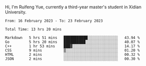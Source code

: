 Hi, I'm Ruifeng Yue, currently a third-year master's student in Xidian University.

<!--
**yrf105/yrf105** is a ✨ _special_ ✨ repository because its `README.md` (this file) appears on your GitHub profile.

Here are some ideas to get you started:

- 🔭 I’m currently working on ...
- 🌱 I’m currently learning ...
- 👯 I’m looking to collaborate on ...
- 🤔 I’m looking for help with ...
- 💬 Ask me about ...
- 📫 How to reach me: ...
- 😄 Pronouns: ...
- ⚡ Fun fact: ...
-->

<!--START_SECTION:waka-->

```text
From: 16 February 2023 - To: 23 February 2023

Total Time: 13 hrs 20 mins

Markdown   5 hrs 51 mins   ███████████░░░░░░░░░░░░░░   43.94 %
Go         5 hrs 20 mins   ██████████░░░░░░░░░░░░░░░   40.07 %
C++        1 hr 53 mins    ███▓░░░░░░░░░░░░░░░░░░░░░   14.17 %
CSS        9 mins          ▒░░░░░░░░░░░░░░░░░░░░░░░░   01.20 %
HTML       2 mins          ░░░░░░░░░░░░░░░░░░░░░░░░░   00.32 %
JSON       2 mins          ░░░░░░░░░░░░░░░░░░░░░░░░░   00.30 %
```

<!--END_SECTION:waka-->

